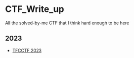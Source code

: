# CTF_Write_up
All the solved-by-me CTF that I think hard enough to be here

## **2023**
* [TFCCTF 2023](https://github.com/agj1ss/CTF_Write_up/tree/main/TFCCTF2023)
